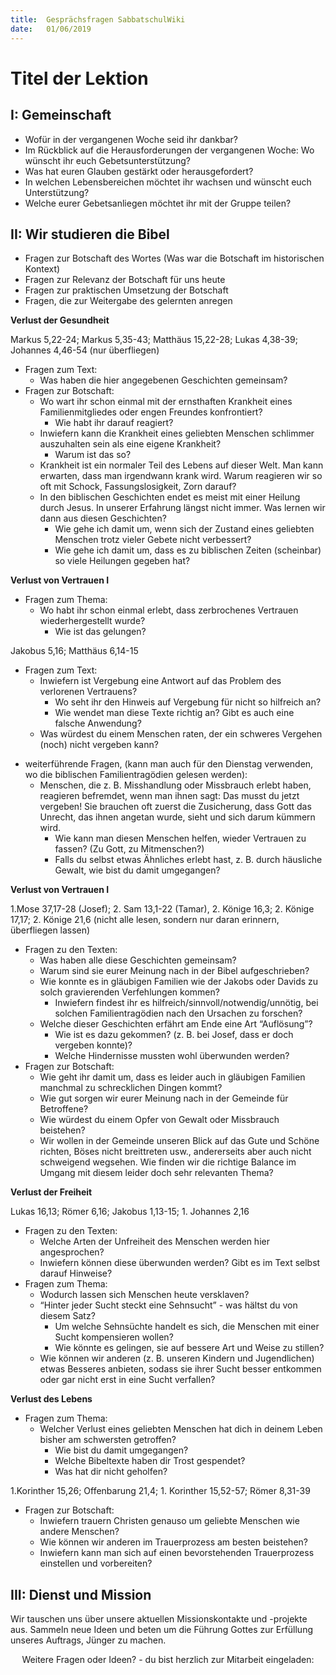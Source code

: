 ```yaml
---
title:  Gesprächsfragen SabbatschulWiki
date:   01/06/2019
---
```


Titel der Lektion
=================

I: Gemeinschaft
---------------

-   Wofür in der vergangenen Woche seid ihr dankbar?
-   Im Rückblick auf die Herausforderungen der vergangenen Woche: Wo
    wünscht ihr euch Gebetsunterstützung?
-   Was hat euren Glauben gestärkt oder herausgefordert?
-   In welchen Lebensbereichen möchtet ihr wachsen und wünscht euch
    Unterstützung?
-   Welche eurer Gebetsanliegen möchtet ihr mit der Gruppe teilen?

II: Wir studieren die Bibel
---------------------------

-   Fragen zur Botschaft des Wortes (Was war die Botschaft im
    historischen Kontext)
-   Fragen zur Relevanz der Botschaft für uns heute
-   Fragen zur praktischen Umsetzung der Botschaft
-   Fragen, die zur Weitergabe des gelernten anregen

**Verlust der Gesundheit**

Markus 5,22-24; Markus 5,35-43; Matthäus 15,22-28; Lukas 4,38-39;
Johannes 4,46-54 (nur überfliegen)

-   Fragen zum Text:
    -   Was haben die hier angegebenen Geschichten gemeinsam?
-   Fragen zur Botschaft:
    -   Wo wart ihr schon einmal mit der ernsthaften Krankheit eines
        Familienmitgliedes oder engen Freundes konfrontiert?
        -   Wie habt ihr darauf reagiert?
    -   Inwiefern kann die Krankheit eines geliebten Menschen schlimmer
        auszuhalten sein als eine eigene Krankheit?
        -   Warum ist das so?
    -   Krankheit ist ein normaler Teil des Lebens auf dieser Welt. Man
        kann erwarten, dass man irgendwann krank wird. Warum reagieren
        wir so oft mit Schock, Fassungslosigkeit, Zorn darauf?
    -   In den biblischen Geschichten endet es meist mit einer Heilung
        durch Jesus. In unserer Erfahrung längst nicht immer. Was lernen
        wir dann aus diesen Geschichten?
        -   Wie gehe ich damit um, wenn sich der Zustand eines geliebten
            Menschen trotz vieler Gebete nicht verbessert?
        -   Wie gehe ich damit um, dass es zu biblischen Zeiten
            (scheinbar) so viele Heilungen gegeben hat?

**Verlust von Vertrauen I**

-   Fragen zum Thema:
    -   Wo habt ihr schon einmal erlebt, dass zerbrochenes Vertrauen
        wiederhergestellt wurde?
        -   Wie ist das gelungen?

Jakobus 5,16; Matthäus 6,14-15

-   Fragen zum Text:
    -   Inwiefern ist Vergebung eine Antwort auf das Problem des
        verlorenen Vertrauens?
        -   Wo seht ihr den Hinweis auf Vergebung für nicht so hilfreich
            an?
        -   Wie wendet man diese Texte richtig an? Gibt es auch eine
            falsche Anwendung?
    -   Was würdest du einem Menschen raten, der ein schweres Vergehen
        (noch) nicht vergeben kann?

<!-- -->

-   weiterführende Fragen, (kann man auch für den Dienstag verwenden, wo
    die biblischen Familientragödien gelesen werden):
    -   Menschen, die z. B. Misshandlung oder Missbrauch erlebt haben,
        reagieren befremdet, wenn man ihnen sagt: Das musst du jetzt
        vergeben! Sie brauchen oft zuerst die Zusicherung, dass Gott das
        Unrecht, das ihnen angetan wurde, sieht und sich darum kümmern
        wird.
        -   Wie kann man diesen Menschen helfen, wieder Vertrauen zu
            fassen? (Zu Gott, zu Mitmenschen?)
        -   Falls du selbst etwas Ähnliches erlebt hast, z. B. durch
            häusliche Gewalt, wie bist du damit umgegangen?

**Verlust von Vertrauen I**

1.Mose 37,17-28 (Josef); 2. Sam 13,1-22 (Tamar), 2. Könige 16,3; 2.
Könige 17,17; 2. Könige 21,6 (nicht alle lesen, sondern nur daran
erinnern, überfliegen lassen)

-   Fragen zu den Texten:
    -   Was haben alle diese Geschichten gemeinsam?
    -   Warum sind sie eurer Meinung nach in der Bibel aufgeschrieben?
    -   Wie konnte es in gläubigen Familien wie der Jakobs oder Davids
        zu solch gravierenden Verfehlungen kommen?
        -   Inwiefern findest ihr es
            hilfreich/sinnvoll/notwendig/unnötig, bei solchen
            Familientragödien nach den Ursachen zu forschen?
    -   Welche dieser Geschichten erfährt am Ende eine Art “Auflösung”?
        -   Wie ist es dazu gekommen? (z. B. bei Josef, dass er doch
            vergeben konnte)?
        -   Welche Hindernisse mussten wohl überwunden werden?
-   Fragen zur Botschaft:
    -   Wie geht ihr damit um, dass es leider auch in gläubigen Familien
        manchmal zu schrecklichen Dingen kommt?
    -   Wie gut sorgen wir eurer Meinung nach in der Gemeinde für
        Betroffene?
    -   Wie würdest du einem Opfer von Gewalt oder Missbrauch beistehen?
    -   Wir wollen in der Gemeinde unseren Blick auf das Gute und Schöne
        richten, Böses nicht breittreten usw., andererseits aber auch
        nicht schweigend wegsehen. Wie finden wir die richtige Balance
        im Umgang mit diesem leider doch sehr relevanten Thema?

**Verlust der Freiheit**

Lukas 16,13; Römer 6,16; Jakobus 1,13-15; 1. Johannes 2,16

-   Fragen zu den Texten:
    -   Welche Arten der Unfreiheit des Menschen werden hier
        angesprochen?
    -   Inwiefern können diese überwunden werden? Gibt es im Text selbst
        darauf Hinweise?
-   Fragen zum Thema:
    -   Wodurch lassen sich Menschen heute versklaven?
    -   “Hinter jeder Sucht steckt eine Sehnsucht” - was hältst du von
        diesem Satz?
        -   Um welche Sehnsüchte handelt es sich, die Menschen mit einer
            Sucht kompensieren wollen?
        -   Wie könnte es gelingen, sie auf bessere Art und Weise zu
            stillen?
    -   Wie können wir anderen (z. B. unseren Kindern und Jugendlichen)
        etwas Besseres anbieten, sodass sie ihrer Sucht besser entkommen
        oder gar nicht erst in eine Sucht verfallen?

**Verlust des Lebens**

-   Fragen zum Thema:
    -   Welcher Verlust eines geliebten Menschen hat dich in deinem
        Leben bisher am schwersten getroffen?
        -   Wie bist du damit umgegangen?
        -   Welche Bibeltexte haben dir Trost gespendet?
        -   Was hat dir nicht geholfen?

1.Korinther 15,26; Offenbarung 21,4; 1. Korinther 15,52-57; Römer
8,31-39

-   Fragen zur Botschaft:
    -   Inwiefern trauern Christen genauso um geliebte Menschen wie
        andere Menschen?
    -   Wie können wir anderen im Trauerprozess am besten beistehen?
    -   Inwiefern kann man sich auf einen bevorstehenden Trauerprozess
        einstellen und vorbereiten?

III: Dienst und Mission
-----------------------

Wir tauschen uns über unsere aktuellen Missionskontakte und -projekte
aus. Sammeln neue Ideen und beten um die Führung Gottes zur Erfüllung
unseres Auftrags, Jünger zu machen.

<center>
Weitere Fragen oder Ideen? - du bist herzlich zur Mitarbeit eingeladen:
<https://wiki.sabbatschule.at>

</center>

